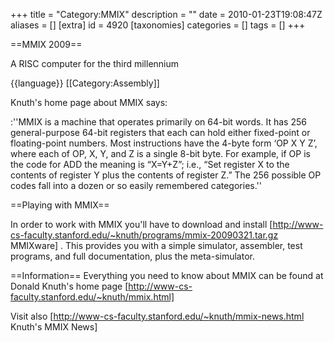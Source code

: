 +++
title = "Category:MMIX"
description = ""
date = 2010-01-23T19:08:47Z
aliases = []
[extra]
id = 4920
[taxonomies]
categories = []
tags = []
+++

==MMIX 2009==

A RISC computer for the third millennium

{{language}} [[Category:Assembly]]

Knuth's home page about MMIX says:

:''MMIX is a machine that operates primarily on 64-bit words. It has 256 general-purpose 64-bit registers that each can hold either fixed-point or floating-point numbers. Most instructions have the 4-byte form ‘OP X Y Z’, where each of OP, X, Y, and Z is a single 8-bit byte. For example, if OP is the code for ADD the meaning is “X=Y+Z”; i.e., “Set register X to the contents of register Y plus the contents of register Z.” The 256 possible OP codes fall into a dozen or so easily remembered categories.''

==Playing with MMIX==

In order to work with MMIX you'll have to download and install [http://www-cs-faculty.stanford.edu/~knuth/programs/mmix-20090321.tar.gz MMIXware] . This provides you with a simple simulator, assembler, test programs, and full documentation, plus the meta-simulator.

==Information==
Everything you need to know about MMIX can be found at Donald Knuth's home page [http://www-cs-faculty.stanford.edu/~knuth/mmix.html]

Visit also [http://www-cs-faculty.stanford.edu/~knuth/mmix-news.html Knuth's MMIX News]
